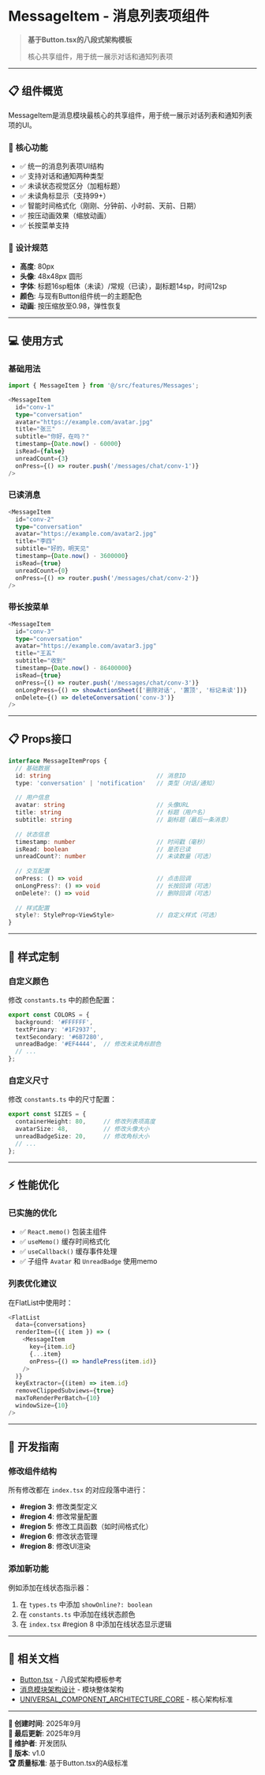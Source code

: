 # MessageItem - 消息列表项组件

> **基于Button.tsx的八段式架构模板**
> 
> 核心共享组件，用于统一展示对话和通知列表项

---

## 📋 **组件概览**

MessageItem是消息模块最核心的共享组件，用于统一展示对话列表和通知列表项的UI。

### 🎯 **核心功能**

- ✅ 统一的消息列表项UI结构
- ✅ 支持对话和通知两种类型
- ✅ 未读状态视觉区分（加粗标题）
- ✅ 未读角标显示（支持99+）
- ✅ 智能时间格式化（刚刚、分钟前、小时前、天前、日期）
- ✅ 按压动画效果（缩放动画）
- ✅ 长按菜单支持

### 🎨 **设计规范**

- **高度**: 80px
- **头像**: 48x48px 圆形
- **字体**: 标题16sp粗体（未读）/常规（已读），副标题14sp，时间12sp
- **颜色**: 与现有Button组件统一的主题配色
- **动画**: 按压缩放至0.98，弹性恢复

---

## 💻 **使用方式**

### 基础用法

```typescript
import { MessageItem } from '@/src/features/Messages';

<MessageItem
  id="conv-1"
  type="conversation"
  avatar="https://example.com/avatar.jpg"
  title="张三"
  subtitle="你好，在吗？"
  timestamp={Date.now() - 60000}
  isRead={false}
  unreadCount={3}
  onPress={() => router.push('/messages/chat/conv-1')}
/>
```

### 已读消息

```typescript
<MessageItem
  id="conv-2"
  type="conversation"
  avatar="https://example.com/avatar2.jpg"
  title="李四"
  subtitle="好的，明天见"
  timestamp={Date.now() - 3600000}
  isRead={true}
  unreadCount={0}
  onPress={() => router.push('/messages/chat/conv-2')}
/>
```

### 带长按菜单

```typescript
<MessageItem
  id="conv-3"
  type="conversation"
  avatar="https://example.com/avatar3.jpg"
  title="王五"
  subtitle="收到"
  timestamp={Date.now() - 86400000}
  isRead={true}
  onPress={() => router.push('/messages/chat/conv-3')}
  onLongPress={() => showActionSheet(['删除对话', '置顶', '标记未读'])}
  onDelete={() => deleteConversation('conv-3')}
/>
```

---

## 📋 **Props接口**

```typescript
interface MessageItemProps {
  // 基础数据
  id: string                              // 消息ID
  type: 'conversation' | 'notification'   // 类型（对话/通知）
  
  // 用户信息
  avatar: string                          // 头像URL
  title: string                           // 标题（用户名）
  subtitle: string                        // 副标题（最后一条消息）
  
  // 状态信息
  timestamp: number                       // 时间戳（毫秒）
  isRead: boolean                         // 是否已读
  unreadCount?: number                    // 未读数量（可选）
  
  // 交互配置
  onPress: () => void                     // 点击回调
  onLongPress?: () => void                // 长按回调（可选）
  onDelete?: () => void                   // 删除回调（可选）
  
  // 样式配置
  style?: StyleProp<ViewStyle>            // 自定义样式（可选）
}
```

---

## 🎨 **样式定制**

### 自定义颜色

修改 `constants.ts` 中的颜色配置：

```typescript
export const COLORS = {
  background: '#FFFFFF',
  textPrimary: '#1F2937',
  textSecondary: '#6B7280',
  unreadBadge: '#EF4444',  // 修改未读角标颜色
  // ...
};
```

### 自定义尺寸

修改 `constants.ts` 中的尺寸配置：

```typescript
export const SIZES = {
  containerHeight: 80,     // 修改列表项高度
  avatarSize: 48,          // 修改头像大小
  unreadBadgeSize: 20,     // 修改角标大小
  // ...
};
```

---

## ⚡ **性能优化**

### 已实施的优化

- ✅ `React.memo()` 包装主组件
- ✅ `useMemo()` 缓存时间格式化
- ✅ `useCallback()` 缓存事件处理
- ✅ 子组件 `Avatar` 和 `UnreadBadge` 使用memo

### 列表优化建议

在FlatList中使用时：

```typescript
<FlatList
  data={conversations}
  renderItem={({ item }) => (
    <MessageItem
      key={item.id}
      {...item}
      onPress={() => handlePress(item.id)}
    />
  )}
  keyExtractor={(item) => item.id}
  removeClippedSubviews={true}
  maxToRenderPerBatch={10}
  windowSize={10}
/>
```

---

## 🔧 **开发指南**

### 修改组件结构

所有修改都在 `index.tsx` 的对应段落中进行：

- **#region 3**: 修改类型定义
- **#region 4**: 修改常量配置
- **#region 5**: 修改工具函数（如时间格式化）
- **#region 6**: 修改状态管理
- **#region 8**: 修改UI渲染

### 添加新功能

例如添加在线状态指示器：

1. 在 `types.ts` 中添加 `showOnline?: boolean`
2. 在 `constants.ts` 中添加在线状态颜色
3. 在 `index.tsx` #region 8 中添加在线状态显示逻辑

---

## 📖 **相关文档**

- [Button.tsx](../../../components/ui/Button.tsx) - 八段式架构模板参考
- [消息模块架构设计](../../README.md) - 模块整体架构
- [UNIVERSAL_COMPONENT_ARCHITECTURE_CORE](../../../../../.cursor/rules/) - 核心架构标准

---

**📅 创建时间**: 2025年9月  
**🔄 最后更新**: 2025年9月  
**📝 维护者**: 开发团队  
**🎯 版本**: v1.0  
**🏆 质量标准**: 基于Button.tsx的A级标准
